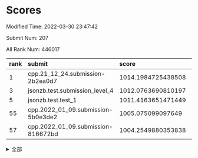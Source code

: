 # Scores

Modified Time: 2022-03-30 23:47:42

Submit Num: 207

All Rank Num: 446017

| rank |               submit               |       score        |       sigma        | pk_num |
| :--- | :--------------------------------- | :----------------- | :----------------- | :----- |
| 1    | cpp.21_12_24.submission-2b2ea0d7   | 1014.1984725438508 | 0.816516898422757  | 8619   |
| 3    | jsonzb.test.submission_level_4     | 1012.0763690810197 | 0.8219545614503817 | 8616   |
| 5    | jsonzb.test.test_1                 | 1011.4163651471449 | 0.7803013506811416 | 8620   |
| 55   | cpp.2022_01_09.submission-5b0e3de2 | 1005.075099097649  | 0.734537144963783  | 8621   |
| 57   | cpp.2022_01_09.submission-816672bd | 1004.2549880353838 | 0.7038899958531181 | 8619   |


<details>
<summary>全部</summary>

| rank |                 submit                 |       score        |       sigma        | pk_num |
| :--- | :------------------------------------- | :----------------- | :----------------- | :----- |
| 1    | cpp.21_12_24.submission-2b2ea0d7       | 1014.1984725438508 | 0.816516898422757  | 8619   |
| 2    | gobigger.level_3.submission_level_3_33 | 1012.5235919304097 | 0.7996789093556054 | 8618   |
| 3    | jsonzb.test.submission_level_4         | 1012.0763690810197 | 0.8219545614503817 | 8616   |
| 4    | gobigger.level_3.submission_level_3_5  | 1011.4725260039152 | 0.7708209696114752 | 8617   |
| 5    | jsonzb.test.test_1                     | 1011.4163651471449 | 0.7803013506811416 | 8620   |
| 6    | gobigger.level_3.submission_level_3_40 | 1011.3836974147629 | 0.7849319730439496 | 8618   |
| 7    | gobigger.level_3.submission_level_3_17 | 1011.1759051898971 | 0.7637214105179803 | 8618   |
| 8    | gobigger.level_3.submission_level_3_3  | 1010.840824293282  | 0.7454374570194844 | 8615   |
| 9    | gobigger.level_3.submission_level_3_26 | 1010.712400836787  | 0.73443885824889   | 8624   |
| 10   | gobigger.level_3.submission_level_3_15 | 1010.7052518956375 | 0.7751976515349386 | 8621   |
| 11   | gobigger.level_3.submission_level_3_39 | 1010.697802729944  | 0.7576840615251668 | 8621   |
| 12   | gobigger.level_3.submission_level_3_31 | 1010.6966813664066 | 0.774169353175272  | 8619   |
| 13   | gobigger.level_3.submission_level_3_41 | 1010.5864920698531 | 0.768797004846389  | 8618   |
| 14   | gobigger.level_3.submission_level_3_44 | 1010.4989827420279 | 0.7856659507329292 | 8614   |
| 15   | gobigger.level_3.submission_level_3_4  | 1010.4831595874    | 0.7631969497870041 | 8621   |
| 16   | gobigger.level_3.submission_level_3_2  | 1010.2293826963448 | 0.7612108753882525 | 8611   |
| 17   | gobigger.level_3.submission_level_3_47 | 1010.2030871747085 | 0.7740036916683218 | 8621   |
| 18   | gobigger.level_3.submission_level_3_29 | 1010.1947069796562 | 0.7562675365758429 | 8622   |
| 19   | gobigger.level_3.submission_level_3_13 | 1010.1816738170098 | 0.7749134917898469 | 8621   |
| 20   | gobigger.level_3.submission_level_3_49 | 1010.1463231136684 | 0.7668578103298497 | 8618   |
| 21   | gobigger.level_3.submission_level_3_12 | 1010.1297312688715 | 0.7692252212813886 | 8620   |
| 22   | gobigger.level_3.submission_level_3_19 | 1010.0486469282956 | 0.7491573602331874 | 8624   |
| 23   | gobigger.level_3.submission_level_3_48 | 1010.0343042675916 | 0.749648354712666  | 8617   |
| 24   | gobigger.level_3.submission_level_3_0  | 1010.0230694670394 | 0.793061593509074  | 8620   |
| 25   | gobigger.level_3.submission_level_3_24 | 1010.0096778381394 | 0.7600295226209007 | 8609   |
| 26   | gobigger.level_3.submission_level_3_16 | 1009.9807054129029 | 0.7560574169787359 | 8620   |
| 27   | gobigger.level_3.submission_level_3_14 | 1009.9553840248877 | 0.7615197662000917 | 8621   |
| 28   | gobigger.level_3.submission_level_3_45 | 1009.9365114145488 | 0.7420826910456825 | 8621   |
| 29   | gobigger.level_3.submission_level_3_11 | 1009.9301859564993 | 0.7485882615186356 | 8623   |
| 30   | gobigger.level_3.submission_level_3_25 | 1009.9229082059786 | 0.7689861460717228 | 8616   |
| 31   | gobigger.level_3.submission_level_3_34 | 1009.9124630435207 | 0.7745196446104317 | 8621   |
| 32   | gobigger.level_3.submission_level_3_43 | 1009.9001137895563 | 0.7488508353231619 | 8619   |
| 33   | gobigger.level_3.submission_level_3_18 | 1009.8129125841183 | 0.7571275363361913 | 8626   |
| 34   | gobigger.level_3.submission_level_3_9  | 1009.789620696236  | 0.752993875754733  | 8616   |
| 35   | gobigger.level_3.submission_level_3_23 | 1009.6706030490842 | 0.7421829344658992 | 8621   |
| 36   | gobigger.level_3.submission_level_3_10 | 1009.6227136334946 | 0.7574695982564842 | 8618   |
| 37   | gobigger.level_3.submission_level_3_27 | 1009.6124209303704 | 0.7534741531368614 | 8618   |
| 38   | gobigger.level_3.submission_level_3_32 | 1009.6016195443143 | 0.7444229720065126 | 8624   |
| 39   | gobigger.level_3.submission_level_3_21 | 1009.4830355859159 | 0.7416218486986765 | 8618   |
| 40   | gobigger.level_3.submission_level_3_37 | 1009.4332190680112 | 0.7698472674978089 | 8622   |
| 41   | gobigger.level_3.submission_level_3_28 | 1009.4268615505173 | 0.7590887878022485 | 8618   |
| 42   | gobigger.level_3.submission_level_3_35 | 1009.3802270421821 | 0.7500115944511148 | 8617   |
| 43   | gobigger.level_3.submission_level_3_22 | 1009.3557659032598 | 0.7653437397819697 | 8618   |
| 44   | gobigger.level_3.submission_level_3_46 | 1009.334485843994  | 0.7427399995847003 | 8625   |
| 45   | gobigger.level_3.submission_level_3_7  | 1009.3292611177349 | 0.7898516664353585 | 8618   |
| 46   | gobigger.level_3.submission_level_3_38 | 1009.151521584156  | 0.7623507301882304 | 8619   |
| 47   | gobigger.level_3.submission_level_3_36 | 1009.140041091286  | 0.7449719518613642 | 8621   |
| 48   | gobigger.level_3.submission_level_3_6  | 1009.1121839709198 | 0.7310655200676919 | 8619   |
| 49   | gobigger.level_3.submission_level_3_20 | 1009.0463879324188 | 0.747901742902836  | 8612   |
| 50   | gobigger.level_3.submission_level_3_30 | 1008.9166718296781 | 0.7283233577872653 | 8616   |
| 51   | gobigger.level_3.submission_level_3_42 | 1008.7450928529393 | 0.7496751824661451 | 8618   |
| 52   | gobigger.level_3.submission_level_3_1  | 1008.3585107039523 | 0.7458675806820589 | 8618   |
| 53   | gobigger.level_3.submission_level_3_8  | 1008.2485342942509 | 0.7323497909317822 | 8617   |
| 54   | gobigger.level_1.submission_level_1_11 | 1005.4408725405731 | 0.7279892360927862 | 8616   |
| 55   | cpp.2022_01_09.submission-5b0e3de2     | 1005.075099097649  | 0.734537144963783  | 8621   |
| 56   | gobigger.level_1.submission_level_1_5  | 1004.3320643360198 | 0.7276569491895214 | 8618   |
| 57   | cpp.2022_01_09.submission-816672bd     | 1004.2549880353838 | 0.7038899958531181 | 8619   |
| 58   | gobigger.level_1.submission_level_1_27 | 1004.213008229683  | 0.7093810562601446 | 8623   |
| 59   | gobigger.level_1.submission_level_1_31 | 1004.1996023347212 | 0.7207753219020175 | 8620   |
| 60   | gobigger.level_1.submission_level_1_20 | 1004.1941646419407 | 0.7161362612815766 | 8616   |
| 61   | gobigger.level_1.submission_level_1_44 | 1004.1883815539486 | 0.7160594636124337 | 8618   |
| 62   | gobigger.level_1.submission_level_1_28 | 1004.1100793172582 | 0.7067065410291941 | 8615   |
| 63   | gobigger.level_1.submission_level_1_9  | 1003.9785682745389 | 0.7163038580746849 | 8617   |
| 64   | gobigger.level_1.submission_level_1_8  | 1003.9447249793996 | 0.7092417949177348 | 8618   |
| 65   | gobigger.level_1.submission_level_1_19 | 1003.9326976130719 | 0.7237272135423706 | 8615   |
| 66   | gobigger.level_1.submission_level_1_48 | 1003.918969004192  | 0.7198679404074189 | 8621   |
| 67   | gobigger.level_1.submission_level_1_30 | 1003.9133366985373 | 0.7280798624057623 | 8618   |
| 68   | gobigger.level_1.submission_level_1_15 | 1003.8332146092506 | 0.7036080636584947 | 8617   |
| 69   | gobigger.level_1.submission_level_1_32 | 1003.7502186874613 | 0.7170501448073451 | 8620   |
| 70   | gobigger.level_1.submission_level_1_34 | 1003.7153060941491 | 0.7157089289049852 | 8619   |
| 71   | gobigger.level_1.submission_level_1_14 | 1003.5936509195076 | 0.7295875754149324 | 8620   |
| 72   | gobigger.level_1.submission_level_1_43 | 1003.5586486140013 | 0.715242733163968  | 8625   |
| 73   | gobigger.level_1.submission_level_1_0  | 1003.5219234149332 | 0.7169806618341349 | 8616   |
| 74   | gobigger.level_1.submission_level_1_36 | 1003.4461278004306 | 0.7195326267070885 | 8621   |
| 75   | gobigger.level_1.submission_level_1_49 | 1003.403169034379  | 0.7286932004946008 | 8623   |
| 76   | gobigger.level_1.submission_level_1_1  | 1003.3802641050527 | 0.7128766560702522 | 8617   |
| 77   | gobigger.level_1.submission_level_1_35 | 1003.3056696991853 | 0.71491296919967   | 8618   |
| 78   | gobigger.level_1.submission_level_1_12 | 1003.2799589326172 | 0.7169379762987446 | 8621   |
| 79   | gobigger.level_1.submission_level_1_41 | 1003.2595379267717 | 0.7157809481623678 | 8616   |
| 80   | gobigger.level_1.submission_level_1_29 | 1003.2217862710386 | 0.7152408604122749 | 8620   |
| 81   | gobigger.level_1.submission_level_1_46 | 1003.2064376005982 | 0.7215356298515839 | 8613   |
| 82   | gobigger.level_1.submission_level_1_6  | 1003.1985952546122 | 0.7096274114576443 | 8618   |
| 83   | gobigger.level_1.submission_level_1_10 | 1003.1794917244127 | 0.710793467983269  | 8616   |
| 84   | gobigger.level_1.submission_level_1_4  | 1003.1550611133024 | 0.7164900956548013 | 8618   |
| 85   | gobigger.level_1.submission_level_1_33 | 1003.1359817773648 | 0.7271629192303839 | 8620   |
| 86   | gobigger.level_1.submission_level_1_47 | 1003.1217555708016 | 0.7195403649060168 | 8615   |
| 87   | gobigger.level_1.submission_level_1_18 | 1003.0844466732243 | 0.7129792228956735 | 8620   |
| 88   | gobigger.level_1.submission_level_1_16 | 1003.064967976468  | 0.7064767722953249 | 8618   |
| 89   | gobigger.level_1.submission_level_1_38 | 1002.9785652600912 | 0.7141557211339712 | 8620   |
| 90   | gobigger.level_1.submission_level_1_42 | 1002.8974091015402 | 0.7151298929152341 | 8618   |
| 91   | gobigger.level_1.submission_level_1_40 | 1002.8749722986762 | 0.7107209756541019 | 8618   |
| 92   | gobigger.level_1.submission_level_1_39 | 1002.813429804877  | 0.7224549278185577 | 8619   |
| 93   | gobigger.level_1.submission_level_1_17 | 1002.7894941069443 | 0.7139010710494728 | 8620   |
| 94   | gobigger.level_1.submission_level_1_7  | 1002.7532566511248 | 0.7090850952733262 | 8618   |
| 95   | gobigger.level_1.submission_level_1_45 | 1002.7445606875425 | 0.7187873273171608 | 8620   |
| 96   | gobigger.level_1.submission_level_1_22 | 1002.7375484900609 | 0.7172824656093914 | 8620   |
| 97   | gobigger.level_1.submission_level_1_2  | 1002.7321171255002 | 0.7125463986853825 | 8621   |
| 98   | gobigger.level_1.submission_level_1_23 | 1002.7144256265683 | 0.719408017719721  | 8621   |
| 99   | gobigger.level_1.submission_level_1_26 | 1002.4825846350892 | 0.7072294031141306 | 8620   |
| 100  | gobigger.level_1.submission_level_1_37 | 1002.4630931118013 | 0.7070235578988682 | 8617   |
| 101  | gobigger.level_1.submission_level_1_13 | 1002.3410293787582 | 0.7145759793208598 | 8610   |
| 102  | gobigger.level_1.submission_level_1_24 | 1002.3314581422712 | 0.7092479305202305 | 8620   |
| 103  | gobigger.level_1.submission_level_1_3  | 1002.3114124054482 | 0.7088510167168169 | 8618   |
| 104  | gobigger.level_1.submission_level_1_25 | 1002.2794102038356 | 0.7120794779386282 | 8617   |
| 105  | gobigger.level_1.submission_level_1_21 | 1001.1627035341116 | 0.7066855709462125 | 8618   |
| 106  | gobigger.random.submission_random_10   | 997.9319290264727  | 0.6994732572172095 | 8625   |
| 107  | gobigger.random.submission_random_41   | 997.1256790676335  | 0.6992362920887016 | 8623   |
| 108  | gobigger.random.submission_random_1    | 996.8418409071152  | 0.7234316915864057 | 8621   |
| 109  | gobigger.random.submission_random_12   | 996.7960626660317  | 0.7046383161275152 | 8614   |
| 110  | gobigger.random.submission_random_44   | 996.7914652334323  | 0.711544925703769  | 8618   |
| 111  | gobigger.random.submission_random_7    | 996.6072455333199  | 0.6956541545776449 | 8626   |
| 112  | gobigger.random.submission_random_40   | 996.5227245955317  | 0.7219280976489896 | 8616   |
| 113  | gobigger.random.submission_random_49   | 996.5202995908331  | 0.6981347836728466 | 8617   |
| 114  | gobigger.random.submission_random_3    | 996.5063012566881  | 0.7237009481304979 | 8623   |
| 115  | gobigger.random.submission_random_43   | 996.462846770628   | 0.7118444462728477 | 8613   |
| 116  | gobigger.random.submission_random_22   | 996.4551942140075  | 0.7071039378614443 | 8618   |
| 117  | gobigger.random.submission_random_13   | 996.3498371129018  | 0.7099171195480636 | 8620   |
| 118  | gobigger.random.submission_random_37   | 996.3301897260317  | 0.7052910933033857 | 8615   |
| 119  | gobigger.random.submission_random_4    | 996.3147959618557  | 0.7032519873540932 | 8611   |
| 120  | gobigger.random.submission_random_2    | 996.3045102466559  | 0.7237530994602788 | 8622   |
| 121  | gobigger.random.submission_random_42   | 996.2797077517837  | 0.7103387763503507 | 8620   |
| 122  | gobigger.random.submission_random_6    | 996.2753109023674  | 0.6977593154295747 | 8617   |
| 123  | gobigger.random.submission_random_31   | 996.2140647432224  | 0.7073534127287199 | 8616   |
| 124  | gobigger.random.submission_random_18   | 996.2037102907502  | 0.7120021407603642 | 8619   |
| 125  | gobigger.random.submission_random_0    | 996.2024257332868  | 0.7041226350257027 | 8618   |
| 126  | gobigger.random.submission_random_30   | 996.1940769992167  | 0.7325182938746996 | 8618   |
| 127  | gobigger.random.submission_random_15   | 996.1434752313311  | 0.7230446757564598 | 8622   |
| 128  | gobigger.random.submission_random_23   | 996.1404028398265  | 0.700489006438556  | 8619   |
| 129  | gobigger.random.submission_random_47   | 996.1251476959997  | 0.7058149038069772 | 8619   |
| 130  | gobigger.random.submission_random_35   | 996.0556532391832  | 0.7024684105130811 | 8618   |
| 131  | gobigger.random.submission_random_25   | 996.0185351546348  | 0.7130341163685535 | 8620   |
| 132  | gobigger.random.submission_random_9    | 995.9494475230354  | 0.7203484693092794 | 8620   |
| 133  | gobigger.random.submission_random_24   | 995.9128624319773  | 0.7079450665018423 | 8616   |
| 134  | gobigger.random.submission_random_11   | 995.8303208518543  | 0.7089684310643499 | 8624   |
| 135  | gobigger.random.submission_random_48   | 995.8174303550505  | 0.700213369301331  | 8620   |
| 136  | gobigger.random.submission_random_16   | 995.7819044455567  | 0.7069463049678504 | 8621   |
| 137  | gobigger.random.submission_random_46   | 995.7806382184481  | 0.7134391950076091 | 8620   |
| 138  | gobigger.random.submission_random_27   | 995.7425869665477  | 0.7077636253382256 | 8616   |
| 139  | gobigger.random.submission_random_8    | 995.7293509229214  | 0.7051691114168506 | 8616   |
| 140  | gobigger.random.submission_random_28   | 995.6896695692942  | 0.7072688289396423 | 8618   |
| 141  | gobigger.random.submission_random_34   | 995.6544953949066  | 0.7136890216969494 | 8622   |
| 142  | gobigger.random.submission_random_5    | 995.6075077463605  | 0.7201238432844747 | 8620   |
| 143  | gobigger.random.submission_random_32   | 995.5252251982464  | 0.71423432020032   | 8618   |
| 144  | gobigger.random.submission_random_26   | 995.5008279275409  | 0.7086215470384747 | 8622   |
| 145  | gobigger.random.submission_random_19   | 995.4927636432927  | 0.7009687398201431 | 8622   |
| 146  | gobigger.random.submission_random_14   | 995.4900483873042  | 0.7060257472925503 | 8619   |
| 147  | gobigger.random.submission_random_29   | 995.4600382545643  | 0.6958715397806691 | 8619   |
| 148  | gobigger.random.submission_random_45   | 995.4390297609943  | 0.7184095585164871 | 8620   |
| 149  | gobigger.random.submission_random_36   | 995.42058379918    | 0.7105018559530868 | 8619   |
| 150  | gobigger.random.submission_random_20   | 995.350841851174   | 0.7199706060210898 | 8623   |
| 151  | gobigger.random.submission_random_17   | 995.2977475391583  | 0.7139435869876737 | 8620   |
| 152  | gobigger.random.submission_random_39   | 995.2016277277943  | 0.7115855633292876 | 8614   |
| 153  | gobigger.random.submission_random_38   | 994.79786981562    | 0.7177659568519353 | 8615   |
| 154  | gobigger.random.submission_random_33   | 994.7483937928041  | 0.729779348990854  | 8618   |
| 155  | gobigger.random.submission_random_21   | 994.4621871368566  | 0.7234080504349865 | 8616   |
| 156  | gobigger.level_2.submission_level_2_24 | 994.2917780580972  | 0.7385512081151858 | 8625   |
| 157  | gobigger.level_2.submission_level_2_30 | 993.7248522761432  | 0.7358660792726852 | 8619   |
| 158  | gobigger.level_2.submission_level_2_34 | 993.714154779879   | 0.7301020726442912 | 8621   |
| 159  | gobigger.level_2.submission_level_2_45 | 993.3526913310419  | 0.72382169478117   | 8618   |
| 160  | gobigger.level_2.submission_level_2_1  | 993.2536996478188  | 0.7380486189290878 | 8623   |
| 161  | gobigger.level_2.submission_level_2_31 | 993.1657387410621  | 0.7451728197291567 | 8616   |
| 162  | gobigger.level_2.submission_level_2_28 | 993.1037373471163  | 0.7407295162629505 | 8617   |
| 163  | gobigger.level_2.submission_level_2_13 | 993.065567408936   | 0.7287558080812447 | 8618   |
| 164  | gobigger.level_2.submission_level_2_23 | 993.0617162172819  | 0.7355362174238708 | 8616   |
| 165  | gobigger.level_2.submission_level_2_6  | 993.0525795972143  | 0.7475466027891502 | 8614   |
| 166  | gobigger.level_2.submission_level_2_44 | 993.0475695087605  | 0.7264088989921297 | 8617   |
| 167  | gobigger.level_2.submission_level_2_42 | 993.0181909786038  | 0.7411694284724714 | 8620   |
| 168  | gobigger.level_2.submission_level_2_9  | 992.9805734632148  | 0.7390144668797206 | 8615   |
| 169  | gobigger.level_2.submission_level_2_14 | 992.8974627081323  | 0.7390121908549092 | 8622   |
| 170  | gobigger.level_2.submission_level_2_38 | 992.7128316496347  | 0.7318930574468562 | 8622   |
| 171  | gobigger.level_2.submission_level_2_20 | 992.6057535606151  | 0.7466012702565754 | 8616   |
| 172  | gobigger.level_2.submission_level_2_43 | 992.594913194011   | 0.7509669255326229 | 8615   |
| 173  | gobigger.level_2.submission_level_2_18 | 992.5495588195756  | 0.7468399577842025 | 8618   |
| 174  | gobigger.level_2.submission_level_2_8  | 992.527723241509   | 0.7413103841861124 | 8619   |
| 175  | gobigger.level_2.submission_level_2_22 | 992.4241984030137  | 0.7611321645052782 | 8619   |
| 176  | gobigger.level_2.submission_level_2_46 | 992.3547951484287  | 0.7574953401687204 | 8618   |
| 177  | gobigger.level_2.submission_level_2_3  | 992.3395386780662  | 0.7400327756895171 | 8616   |
| 178  | gobigger.level_2.submission_level_2_5  | 992.248008692706   | 0.7527241965728637 | 8618   |
| 179  | gobigger.level_2.submission_level_2_35 | 992.227355492921   | 0.7595120441305245 | 8624   |
| 180  | gobigger.level_2.submission_level_2_47 | 992.1940391074586  | 0.7407166947031053 | 8616   |
| 181  | gobigger.level_2.submission_level_2_21 | 992.1846662491477  | 0.7417421196064246 | 8617   |
| 182  | gobigger.level_2.submission_level_2_32 | 992.1193649564918  | 0.763438817354799  | 8623   |
| 183  | gobigger.level_2.submission_level_2_19 | 992.0715938544889  | 0.7533972779919667 | 8622   |
| 184  | gobigger.level_2.submission_level_2_36 | 992.0456291913611  | 0.7412892640435796 | 8615   |
| 185  | gobigger.level_2.submission_level_2_29 | 992.0104295734301  | 0.7463673499458727 | 8620   |
| 186  | gobigger.level_2.submission_level_2_2  | 991.9987034405231  | 0.7571591941439851 | 8617   |
| 187  | gobigger.level_2.submission_level_2_39 | 991.9520078788628  | 0.7593233583333171 | 8621   |
| 188  | gobigger.level_2.submission_level_2_25 | 991.8883626013888  | 0.7371150671151265 | 8618   |
| 189  | gobigger.level_2.submission_level_2_41 | 991.8855771336443  | 0.7439211760896294 | 8620   |
| 190  | gobigger.level_2.submission_level_2_4  | 991.8736015205144  | 0.7340219304149778 | 8621   |
| 191  | gobigger.level_2.submission_level_2_48 | 991.8459149051209  | 0.7422715821250663 | 8619   |
| 192  | gobigger.level_2.submission_level_2_37 | 991.8158267485269  | 0.7463805382901528 | 8619   |
| 193  | gobigger.level_2.submission_level_2_16 | 991.8018523831504  | 0.7361056656511252 | 8618   |
| 194  | gobigger.level_2.submission_level_2_17 | 991.75412124918    | 0.7388582561954143 | 8619   |
| 195  | gobigger.level_2.submission_level_2_12 | 991.616465910646   | 0.765220278120168  | 8612   |
| 196  | gobigger.level_2.submission_level_2_0  | 991.5410317263986  | 0.7536248109711867 | 8614   |
| 197  | gobigger.level_2.submission_level_2_7  | 991.4168915915242  | 0.7648727496137587 | 8620   |
| 198  | gobigger.level_2.submission_level_2_40 | 991.0969160573303  | 0.7664550758337552 | 8619   |
| 199  | gobigger.level_2.submission_level_2_49 | 990.9873165520921  | 0.7540794008725354 | 8621   |
| 200  | gobigger.level_2.submission_level_2_15 | 990.9477322768574  | 0.7648784127055036 | 8620   |
| 201  | gobigger.level_2.submission_level_2_33 | 990.9439287435094  | 0.7379470613437031 | 8619   |
| 202  | gobigger.level_2.submission_level_2_27 | 990.9302135715061  | 0.763534274619876  | 8620   |
| 203  | gobigger.level_2.submission_level_2_11 | 990.8995920954069  | 0.7494343136972865 | 8616   |
| 204  | gobigger.level_2.submission_level_2_26 | 990.6567892149186  | 0.7788282009002473 | 8621   |
| 205  | gobigger.level_2.submission_level_2_10 | 990.6132077746472  | 0.777524929759732  | 8618   |
| 206  | gobigger.none.submission_none_0        | 979.4302229488925  | 1.2898524435014835 | 8617   |
| 207  | gobigger.none.submission_none_1        | 976.997466516135   | 1.4885442554411332 | 8614   |

</details>